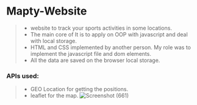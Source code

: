 # Mapty-Website
>- website to track your sports activities in some locations.
>- The main core of It is to apply on OOP with javascript and deal with local storage.
>- HTML and CSS implemented by another person. My role was to implement the javascript file and dom elements.
>- All the data are saved on the browser local storage. 
### APIs used:
>- GEO Location for getting the positions.
>- leaflet for the map.
![Screenshot (661)](https://user-images.githubusercontent.com/77173710/194721844-32ae0915-1f1a-4df6-b2ec-e72638b1aeda.png)
